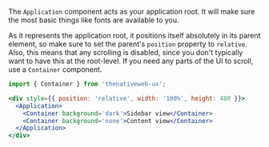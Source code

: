 The `Application` component acts as your application root. It will make sure the most basic things like fonts are available to you.

As it represents the application root, it positions itself absolutely in its parent element, so make sure to set the parent's `position` property to `relative`. Also, this means that any scrolling is disabled, since you don't typically want to have this at the root-level. If you need any parts of the UI to scroll, use a `Container` component.

```jsx
import { Container } from 'thenativeweb-ux';

<div style={{ position: 'relative', width: '100%', height: 480 }}>
  <Application>
    <Container background='dark'>Sidebar view</Container>
    <Container background='none'>Content view</Container>
  </Application>
</div>
```
